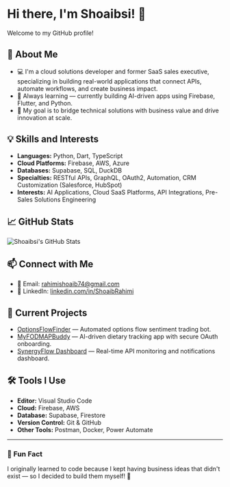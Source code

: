 # Hi there, I'm Shoaibsi! 👋

Welcome to my GitHub profile!

## 🌟 About Me
- 💻 I'm a cloud solutions developer and former SaaS sales executive, specializing in building real-world applications that connect APIs, automate workflows, and create business impact.
- 🌱 Always learning — currently building AI-driven apps using Firebase, Flutter, and Python.
- 🎯 My goal is to bridge technical solutions with business value and drive innovation at scale.

## 💡 Skills and Interests
- **Languages:** Python, Dart, TypeScript
- **Cloud Platforms:** Firebase, AWS, Azure
- **Databases:** Supabase, SQL, DuckDB
- **Specialties:** RESTful APIs, GraphQL, OAuth2, Automation, CRM Customization (Salesforce, HubSpot)
- **Interests:** AI Applications, Cloud SaaS Platforms, API Integrations, Pre-Sales Solutions Engineering

## 📈 GitHub Stats
![Shoaibsi's GitHub Stats](https://github-readme-stats.vercel.app/api?username=Shoaibsi&show_icons=true&theme=radical)

## 📫 Connect with Me
- 📧 Email: rahimishoaib74@gmail.com
- 💼 LinkedIn: [linkedin.com/in/ShoaibRahimi](https://linkedin.com/in/ShoaibRahimi)

## 🔭 Current Projects
- [OptionsFlowFinder](https://github.com/Shoaibsi/Unusual_Whales_Trading_Bot) — Automated options flow sentiment trading bot.
- [MyFODMAPBuddy](https://github.com/Shoaibsi/) — AI-driven dietary tracking app with secure OAuth onboarding.
- [SynergyFlow Dashboard](https://github.com/Shoaibsi/flowpulse-sentinel) — Real-time API monitoring and notifications dashboard.

## 🛠️ Tools I Use
- **Editor:** Visual Studio Code
- **Cloud:** Firebase, AWS
- **Database:** Supabase, Firestore
- **Version Control:** Git & GitHub
- **Other Tools:** Postman, Docker, Power Automate

---

### 🌟 Fun Fact
I originally learned to code because I kept having business ideas that didn't exist — so I decided to build them myself! 🚀
